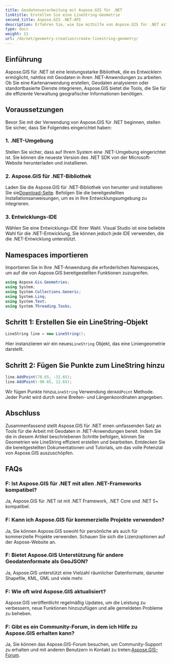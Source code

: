 ```yaml
---
title: Geodatenverarbeitung mit Aspose.GIS für .NET
linktitle: Erstellen Sie eine LineString-Geometrie
second_title: Aspose.GIS .NET-API
description: Erfahren Sie, wie Sie mithilfe von Aspose.GIS für .NET mit Geodaten in .NET-Anwendungen arbeiten. Erstellen, analysieren und visualisieren Sie mühelos Karten.
type: docs
weight: 11
url: /de/net/geometry-creation/create-linestring-geometry/
---
```

## Einführung
Aspose.GIS für .NET ist eine leistungsstarke Bibliothek, die es Entwicklern ermöglicht, nahtlos mit Geodaten in ihren .NET-Anwendungen zu arbeiten. Ob Sie eine Kartenanwendung erstellen, Geodaten analysieren oder standortbasierte Dienste integrieren, Aspose.GIS bietet die Tools, die Sie für die effiziente Verwaltung geografischer Informationen benötigen.
## Voraussetzungen
Bevor Sie mit der Verwendung von Aspose.GIS für .NET beginnen, stellen Sie sicher, dass Sie Folgendes eingerichtet haben:
### 1. .NET-Umgebung
Stellen Sie sicher, dass auf Ihrem System eine .NET-Umgebung eingerichtet ist. Sie können die neueste Version des .NET SDK von der Microsoft-Website herunterladen und installieren.
### 2. Aspose.GIS für .NET-Bibliothek
 Laden Sie die Aspose.GIS für .NET-Bibliothek von herunter und installieren Sie sie[Download-Seite](https://releases.aspose.com/gis/net/). Befolgen Sie die bereitgestellten Installationsanweisungen, um es in Ihre Entwicklungsumgebung zu integrieren.
### 3. Entwicklungs-IDE
Wählen Sie eine Entwicklungs-IDE Ihrer Wahl. Visual Studio ist eine beliebte Wahl für die .NET-Entwicklung, Sie können jedoch jede IDE verwenden, die die .NET-Entwicklung unterstützt.

## Namespaces importieren
Importieren Sie in Ihre .NET-Anwendung die erforderlichen Namespaces, um auf die von Aspose.GIS bereitgestellten Funktionen zuzugreifen.

```csharp
using Aspose.Gis.Geometries;
using System;
using System.Collections.Generic;
using System.Linq;
using System.Text;
using System.Threading.Tasks;
```
## Schritt 1: Erstellen Sie ein LineString-Objekt
```csharp
LineString line = new LineString();
```
 Hier instanziieren wir ein neues`LineString` Objekt, das eine Liniengeometrie darstellt.
## Schritt 2: Fügen Sie Punkte zum LineString hinzu
```csharp
line.AddPoint(78.65, -32.65);
line.AddPoint(-98.65, 12.65);
```
 Wir fügen Punkte hinzu`LineString` Verwendung der`AddPoint` Methode. Jeder Punkt wird durch seine Breiten- und Längenkoordinaten angegeben.

## Abschluss
Zusammenfassend stellt Aspose.GIS für .NET einen umfassenden Satz an Tools für die Arbeit mit Geodaten in .NET-Anwendungen bereit. Indem Sie die in diesem Artikel beschriebenen Schritte befolgen, können Sie Geometrien wie LineString effizient erstellen und bearbeiten. Entdecken Sie die bereitgestellten Dokumentationen und Tutorials, um das volle Potenzial von Aspose.GIS auszuschöpfen.
## FAQs
### F: Ist Aspose.GIS für .NET mit allen .NET-Frameworks kompatibel?
Ja, Aspose.GIS für .NET ist mit .NET Framework, .NET Core und .NET 5+ kompatibel.
### F: Kann ich Aspose.GIS für kommerzielle Projekte verwenden?
Ja, Sie können Aspose.GIS sowohl für persönliche als auch für kommerzielle Projekte verwenden. Schauen Sie sich die Lizenzoptionen auf der Aspose-Website an.
### F: Bietet Aspose.GIS Unterstützung für andere Geodatenformate als GeoJSON?
Ja, Aspose.GIS unterstützt eine Vielzahl räumlicher Datenformate, darunter Shapefile, KML, GML und viele mehr.
### F: Wie oft wird Aspose.GIS aktualisiert?
Aspose.GIS veröffentlicht regelmäßig Updates, um die Leistung zu verbessern, neue Funktionen hinzuzufügen und alle gemeldeten Probleme zu beheben.
### F: Gibt es ein Community-Forum, in dem ich Hilfe zu Aspose.GIS erhalten kann?
 Ja, Sie können das Aspose.GIS-Forum besuchen, um Community-Support zu erhalten und mit anderen Benutzern in Kontakt zu treten:[Aspose.GIS-Forum](https://forum.aspose.com/c/gis/33).